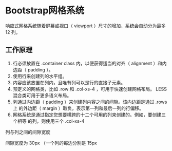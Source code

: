 # Bootstrap网格系统

响应式⽹格系统随着屏幕或视⼝（ viewport ）尺⼨的增加，系统会⾃动分为最多 12 列。

## 工作原理

1. ⾏必须放置在 .container class 内，以便获得适当的对⻬（ alignment ）和内 边距（ padding ）。
2. 使⽤⾏来创建列的⽔平组。
3. 内容应该放置在列内，且唯有列可以是⾏的直接⼦元素。
4. 预定义的⽹格类，⽐如 .row 和 .col-xs-4 ，可⽤于快速创建⽹格布局。 LESS 混合类可⽤于更多语义布局。
5. 列通过内边距（ padding ）来创建列内容之间的间隙。该内边距是通过 .rows 上 的外边距（ margin ）取负，表示第⼀列和最后⼀列的⾏偏移。
6. ⽹格系统是通过指定您想要横跨的⼗⼆个可⽤的列来创建的。例如，要创建三个相等 的列，则使⽤三个 .col-xs-4



列与列之间的间隙宽度

间隙宽度为 30px （⼀个列的每边分别是 15px 